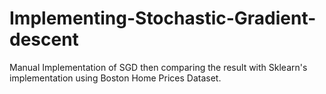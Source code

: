 # Implementing-Stochastic-Gradient-descent
Manual Implementation of SGD then comparing the result with Sklearn's implementation using Boston Home Prices Dataset.
